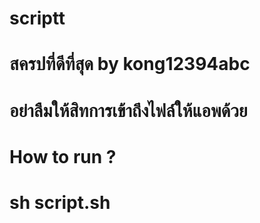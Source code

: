 # scriptt
# สครปที่ดีที่สุด by kong12394abc
# อย่าลืมให้สิทการเข้าถึงไฟล์ให้แอพด้วย
# How to run ?
# sh script.sh
